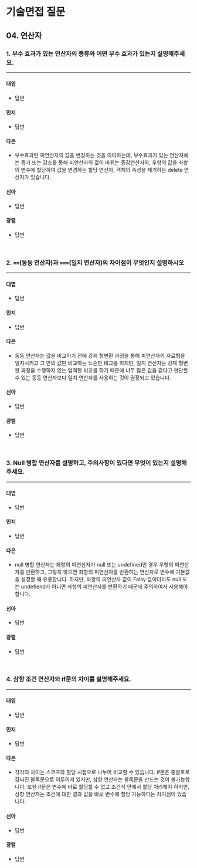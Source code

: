 # 기술면접 질문

## 04. 연산자

### 1. 부수 효과가 있는 연산자의 종류와 어떤 부수 효과가 있는지 설명해주세요.

<hr>

#### 대엽

- 답변

#### 민지

- 답변

#### 다은

- 부수효과란 피연산자의 값을 변경하는 것을 의미하는데, 부수효과가 있는 연산자에는 증가 또는 감소를 통해 피연산자의 값이 바뀌는 증감연산자와, 우항의 값을 좌항의 변수에 할당하여 값을 변경하는 할당 연산자, 객체의 속성을 제거하는 delete 연산자가 있습니다.

#### 선아

- 답변

#### 광렬

- 답변

<br>

### 2. `==`(동등 연산자)과 `===`(일치 연산자)의 차이점이 무엇인지 설명하시오

<hr>

#### 대엽

- 답변

#### 민지

- 답변

#### 다은

- 동등 연산자는 값을 비교하기 전에 강제 형변환 과정을 통해 피연산자의 자료형을 일치시키고 그 안의 값만 비교하는 느슨한 비교를 하지만, 일치 연산자는 강제 형변환 과정을 수행하지 않는 엄격한 비교를 하기 때문에 너무 많은 값을 같다고 판단할 수 있는 동등 연산자보다 일치 연산자를 사용하는 것이 권장되고 있습니다.

#### 선아

- 답변

#### 광렬

- 답변

<br>

### 3. Null 병합 연산자를 설명하고, 주의사항이 있다면 무엇이 있는지 설명해주세요.

<hr>

#### 대엽

- 답변

#### 민지

- 답변

#### 다은

- null 병합 연산자는 좌항의 피연산자가 null 또는 undefined인 경우 우항의 피연산자를 반환하고, 그렇지 않으면 좌항의 피연산자를 반환하는 연산자로 변수에 기본값을 설정할 때 유용합니다. 하지만, 좌항의 피연산자 값이 Falsy 값이더라도 null 또는 undefiend가 아니면 좌항의 피연산자를 반환하기 때문에 주의하여서 사용해야 합니다.

#### 선아

- 답변

#### 광렬

- 답변

<br>

### 4. 삼항 조건 연산자와 if문의 차이를 설명해주세요.

<hr>

#### 대엽

- 답변

#### 민지

- 답변

#### 다은

- 각각의 차이는 스코프와 할당 시점으로 나누어 비교할 수 있습니다. if문은 중괄호로 감싸진 블록문으로 이루어져 있지만, 삼항 연산자는 블록문을 만드는 것이 불가능합니다. 또한 if문은 변수에 바로 할당할 수 없고 조건식 안에서 할당 처리해야 하지만, 삼항 연산자는 조건에 대한 결과 값을 바로 변수에 할당 가능하다는 차이점이 있습니다.

#### 선아

- 답변

#### 광렬

- 답변
